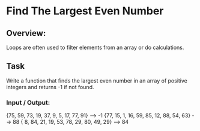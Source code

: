 # Find The Largest Even Number

## Overview:
Loops are often used to filter elements from an array or do calculations.

## Task
Write a function that finds the largest even number in an array of positive integers and returns -1 if not found.

### Input / Output:
{75, 59, 73, 19, 37,  9,  5, 17, 77, 91} --> -1
{77, 15,  1, 16, 59, 85, 12, 88, 54, 63} --> 88
{ 8, 84, 21, 19, 53, 78, 29, 80, 49, 29} --> 84